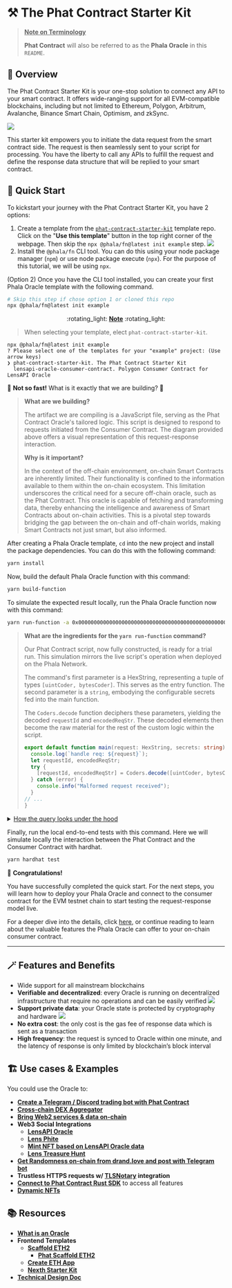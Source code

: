 # :hammer_and_pick: The Phat Contract Starter Kit
> <u>**Note on Terminology**</u>
>
> **Phat Contract** will also be referred to as the **Phala Oracle** in this `README`.
## :mag_right: Overview
The Phat Contract Starter Kit is your one-stop solution to connect any API to your smart contract. It offers wide-ranging support for all EVM-compatible blockchains, including but not limited to Ethereum, Polygon, Arbitrum, Avalanche, Binance Smart Chain, Optimism, and zkSync.

![](./assets/case-self-owned-oracles.jpg)

This starter kit empowers you to initiate the data request from the smart contract side. The request is then seamlessly sent to your script for processing. You have the liberty to call any APIs to fulfill the request and define the response data structure that will be replied to your smart contract.
## :runner: Quick Start
To kickstart your journey with the Phat Contract Starter Kit, you have 2 options:
1. Create a template from the [`phat-contract-starter-kit`](https://bit.ly/3PVlgHs) template repo. Click on the "**Use this template**" button in the top right corner of the webpage. Then skip the `npx @phala/fn@latest init example` step.
  ![](./assets/UseThisTemplate.png)
2. Install the `@phala/fn` CLI tool. You can do this using your node package manager (`npm`) or use node package execute (`npx`). For the purpose of this tutorial, we will be using `npx`.

(Option 2) Once you have the CLI tool installed, you can create your first Phala Oracle template with the following command.
```bash
# Skip this step if chose option 1 or cloned this repo
npx @phala/fn@latest init example
```

<center>:rotating_light: <u><b>Note</b></u> :rotating_light:</center>

> When selecting your template, elect `phat-contract-starter-kit`.

```shell
npx @phala/fn@latest init example
? Please select one of the templates for your "example" project: (Use arrow keys)
❯ phat-contract-starter-kit. The Phat Contract Starter Kit
  lensapi-oracle-consumer-contract. Polygon Consumer Contract for LensAPI Oracle
```

:stop_sign: **Not so fast!** What is it exactly that we are building? :stop_sign:

> **What are we building?**
>
> The artifact we are compiling is a JavaScript file, serving as the Phat Contract Oracle's tailored logic. This script is designed to respond to requests initiated from the Consumer Contract. The diagram provided above offers a visual representation of this request-response interaction.
>
> **Why is it important?**
>
> In the context of the off-chain environment, on-chain Smart Contracts are inherently limited. Their functionality is confined to the information available to them within the on-chain ecosystem. This limitation underscores the critical need for a secure off-chain oracle, such as the Phat Contract. This oracle is capable of fetching and transforming data, thereby enhancing the intelligence and awareness of Smart Contracts about on-chain activities. This is a pivotal step towards bridging the gap between the on-chain and off-chain worlds, making Smart Contracts not just smart, but also informed.
>

After creating a Phala Oracle template, `cd` into the new project and install the package dependencies. You can do this with the following command:
```bash
yarn install
```
Now, build the default Phala Oracle function with this command:
```bash
yarn build-function
```
To simulate the expected result locally, run the Phala Oracle function now with this command:
```bash
yarn run-function -a 0x0000000000000000000000000000000000000000000000000000000000000001000000000000000000000000000000000000000000000000000000000000004000000000000000000000000000000000000000000000000000000000000000043078303100000000000000000000000000000000000000000000000000000000 {\"apiKey\":\"test\"}
```
>
> **What are the ingredients for the `yarn run-function` command?**
>
> Our Phat Contract script, now fully constructed, is ready for a trial run. This simulation mirrors the live script's operation when deployed on the Phala Network.
>
> The command's first parameter is a HexString, representing a tuple of types `[uintCoder, bytesCoder]`. This serves as the entry function. The second parameter is a `string`, embodying the configurable secrets fed into the main function.
>
> The `Coders.decode` function deciphers these parameters, yielding the decoded `requestId` and `encodedReqStr`. These decoded elements then become the raw material for the rest of the custom logic within the script.
> ```typescript
> export default function main(request: HexString, secrets: string): HexString {
>   console.log(`handle req: ${request}`);
>   let requestId, encodedReqStr;
>   try {
>     [requestId, encodedReqStr] = Coders.decode([uintCoder, bytesCoder], request);
>   } catch (error) {
>     console.info("Malformed request received");
>   }
> // ...
> }

<details>
  <summary><u>How the query looks under the hood</u></summary>

- HTTP Endpoint: https://api-mumbai.lens.dev
- Profile ID: `0x01`
- Expected Graphql Query:
  ```graphql
  query Profile {
    profile(request: { profileId: "0x01" }) {
      stats {
          totalFollowers
          totalFollowing
          totalPosts
          totalComments
          totalMirrors
          totalPublications
          totalCollects
      }
    }
  }
  ```
- Expected Output:
  ```json
  {
    "data": {
      "profile": {
        "stats": {
          "totalFollowers": 3361,
          "totalFollowing": 0,
          "totalPosts": 3,
          "totalComments": 0,
          "totalMirrors": 0,
          "totalPublications": 3,
          "totalCollects": 1597
        }
      }
    }
  }
  ```
</details>

Finally, run the local end-to-end tests with this command. Here we will simulate locally the interaction between the Phat Contract and the Consumer Contract with hardhat.
```bash
yarn hardhat test
```
:partying_face: **Congratulations!**

You have successfully completed the quick start. For the next steps, you will learn how to deploy your Phala Oracle and connect to the consumer contract for the EVM testnet chain to start testing the request-response model live.

For a deeper dive into the details, click [here](./GETTING_STARTED.md),  or continue reading to learn about the valuable features the Phala Oracle can offer to your on-chain consumer contract.

---
## :magic_wand: Features and Benefits

- Wide support for all mainstream blockchains
- **Verifiable and decentralized**: every Oracle is running on decentralized infrastructure that require no operations and can be easily verified
![](./assets/RA-Attested-Verifiable.png)
- **Support private data**: your Oracle state is protected by cryptography and hardware
![](./assets/Cross-chain-e2ee.png)
- **No extra cost**: the only cost is the gas fee of response data which is sent as a transaction
- **High frequency**: the request is synced to Oracle within one minute, and the latency of response is only limited by blockchain’s block interval

## :building_construction: Use cases & Examples

You could use the Oracle to:
- **[Create a Telegram / Discord trading bot with Phat Contract](https://bit.ly/3LGpXCq)**
- **[Cross-chain DEX Aggregator](./assets/case-cross-chain-dex-aggregator.jpg)**
- **[Bring Web2 services & data on-chain](./assets/case-contract-controlled-web2-service.jpg)**
- **Web3 Social Integrations**
  - **[LensAPI Oracle](https://bit.ly/3runoN1)**
  - **[Lens Phite](https://bit.ly/3RG9OR7)**
  - **[Mint NFT based on LensAPI Oracle data](./assets/LensAPI-Oracle.png)**
  - **[Lens Treasure Hunt](https://bit.ly/3PWP5Y9)**
- **[Get Randomness on-chain from drand.love and post with Telegram bot](https://bit.ly/3PXDyI4)**
- **Trustless HTTPS requests w/ [TLSNotary](https://bit.ly/3rwD2Hw) integration**
- **[Connect to Phat Contract Rust SDK](./assets/Oracle-Rust-SDK.png)** to access all features
- **[Dynamic NFTs](https://bit.ly/3ZBJHNb)**

## :books: Resources
- **[What is an Oracle](https://bit.ly/3PE6ymF)**
- **Frontend Templates**
  - **[Scaffold ETH2](https://bit.ly/45ekZnt)**
    - **[Phat Scaffold ETH2](https://bit.ly/46zZ23j)**
  - **[Create ETH App](https://bit.ly/468I105)**
  - **[Nexth Starter Kit](https://bit.ly/3EVS0di)**
- **[Technical Design Doc](https://bit.ly/3ZAzdxE)**
